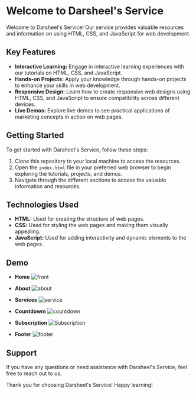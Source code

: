 # Welcome to Darsheel's Service

Welcome to Darsheel's Service! Our service provides valuable resources and information on using HTML, CSS, and JavaScript for web development.

## Key Features

- **Interactive Learning:** Engage in interactive learning experiences with our tutorials on HTML, CSS, and JavaScript.
- **Hands-on Projects:** Apply your knowledge through hands-on projects to enhance your skills in web development.
- **Responsive Design:** Learn how to create responsive web designs using HTML, CSS, and JavaScript to ensure compatibility across different devices.
- **Live Demos:** Explore live demos to see practical applications of marketing concepts in action on web pages.

## Getting Started

To get started with Darsheel's Service, follow these steps:

1. Clone this repository to your local machine to access the resources.
2. Open the `index.html` file in your preferred web browser to begin exploring the tutorials, projects, and demos.
3. Navigate through the different sections to access the valuable information and resources.

## Technologies Used

- **HTML:** Used for creating the structure of web pages.
- **CSS:** Used for styling the web pages and making them visually appealing.
- **JavaScript:** Used for adding interactivity and dynamic elements to the web pages.

## Demo
- **Home**
![front](https://github.com/Shashanktriathi1703/Darsheel-s-Services/assets/105815482/024a8e9f-3ba3-44b5-9925-302843a49fb8)

- **About**
![about](https://github.com/Shashanktriathi1703/Darsheel-s-Services/assets/105815482/4dc44716-3c5e-4f83-adbb-aa51ba1058b1)

- **Services**
![service](https://github.com/Shashanktriathi1703/Darsheel-s-Services/assets/105815482/566ab90a-dc7e-4ec3-b6c1-e5eb8d8a35d3)

- **Countdowm**
![countdown](https://github.com/Shashanktriathi1703/Darsheel-s-Services/assets/105815482/f21a415a-9bbc-4e2e-bac5-88b3f27b1c29)

- **Subscription**
![Subscription](https://github.com/Shashanktriathi1703/Darsheel-s-Services/assets/105815482/d76e68a2-b315-473b-9f37-46be56763ff7)

- **Footer**
![footer](https://github.com/Shashanktriathi1703/Darsheel-s-Services/assets/105815482/60afa2b1-cd78-4903-9a6f-97c3a1de545a)



## Support

If you have any questions or need assistance with Darsheel's Service, feel free to reach out to us.

Thank you for choosing Darsheel's Service! Happy learning!
